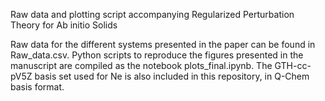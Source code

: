 Raw data and plotting script accompanying Regularized Perturbation Theory for Ab initio Solids 

Raw data for the different systems presented in the paper can be found in Raw_data.csv. Python scripts to reproduce the figures presented in the manuscript are compiled as the notebook plots_final.ipynb. The GTH-cc-pV5Z basis set used for Ne is also included in this repository, in Q-Chem basis format.
